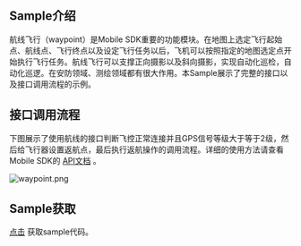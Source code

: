 ## Sample介绍
航线飞行（waypoint）是Mobile SDK重要的功能模块。在地图上选定飞行起始点、航线点、飞行终点以及设定飞行任务以后，飞机可以按照指定的地图选定点开始执行飞行任务。航线飞行可以支撑正向摄影以及斜向摄影，实现自动化巡检，自动化巡逻。在安防领域、测绘领域都有很大作用。本Sample展示了完整的接口以及接口调用流程的示例。


## 接口调用流程

下图展示了使用航线的接口判断飞控正常连接并且GPS信号等级大于等于2级，然后给飞行器设置返航点，最后执行返航操作的调用流程。详细的使用方法请查看Mobile SDK的 [API文档](https://developer.dji.com/cn/api-reference-v5/android-api/Components/IWaypointMissionManager/IWaypointMissionManager.html) 。


![waypoint.png](https://terra-1-g.djicdn.com/84f990b0bbd145e6a3930de0c55d3b2b/admin/doc/fd7a62a7-06b9-42d8-a679-35dae7ffdfba.png)


## Sample获取

 [点击](https://github.com/dji-sdk/Mobile-SDK-Android-V5) 获取sample代码。
